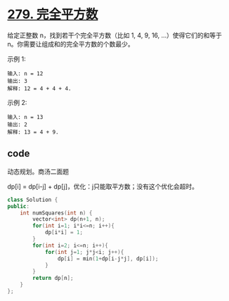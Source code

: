 # [279. 完全平方数](https://leetcode-cn.com/problems/perfect-squares/)

给定正整数 n，找到若干个完全平方数（比如 1, 4, 9, 16, ...）使得它们的和等于 n。你需要让组成和的完全平方数的个数最少。

示例 1:

    输入: n = 12
    输出: 3 
    解释: 12 = 4 + 4 + 4.
示例 2:

    输入: n = 13
    输出: 2
    解释: 13 = 4 + 9.

## code

动态规划。商汤二面题

dp[i] = dp[i-j] + dp[j]，优化：j只能取平方数；没有这个优化会超时。

```c++
class Solution {
public:
    int numSquares(int n) {
        vector<int> dp(n+1, n);
        for(int i=1; i*i<=n; i++){
            dp[i*i] = 1;
        }
        for(int i=2; i<=n; i++){
            for(int j=1; j*j<i; j++){
                dp[i] = min(1+dp[i-j*j], dp[i]);
            }
        }
        return dp[n];
    }
};
```

